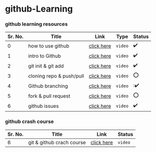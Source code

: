 # github-Learning

### github learning resources

Sr. No. | Title | Link | Type | Status
------- | ----- | ---- | ---- | -------
0 | how to use github | [click here](https://youtu.be/Loav1kbA640) | `video` | :heavy_check_mark:
1 | intro to Github | [click here](https://youtu.be/BCQHnlnPusY) | `video` | :heavy_check_mark:
2 | git init & git add | [click here](https://www.youtube.com/watch?v=9p2d-CuVlgc) | `video` | :heavy_check_mark:
3 | cloning repo & push/pull | [click here](https://www.youtube.com/watch?v=yXT1ElMEkW8) | `video` | :o:
4 | Github branching | [click here](https://www.youtube.com/watch?v=oPpnCh7InLY) | `video` | ::heavy_check_mark:
5 | fork & pull request | [click here](https://www.youtube.com/watch?v=_NrSWLQsDL4) | `video` | :o:
6 | github issues | [click here](https://www.youtube.com/watch?v=WMykv2ZMyEQ) | `video` | :heavy_check_mark:

### github crash course

Sr. No. | Title | Link | Status
------- | ----- | ---- | ------
6 | git & github crach course | [click here](https://www.youtube.com/watch?v=SWYqp7iY_Tc) | `video` | :o:
